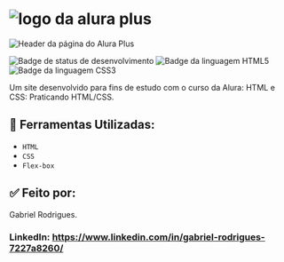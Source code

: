 # <img alt="logo da alura plus" src= "https://github.com/eprahoje/alura-plus/assets/143037296/45c2161d-6eb5-4e37-9992-99d05320c651">

![Header da página do Alura Plus](https://github.com/eprahoje/alura-plus/assets/143037296/f29e7f66-2733-47fa-8ff4-d53070db728a)


<p>
  <img loading="lazy" alt="Badge de status de desenvolvimento" src="https://img.shields.io/badge/STATUS-COMPLETO-green">
  <img loading="lazy" alt="Badge da linguagem HTML5" src="https://img.shields.io/badge/HTML5-orange">
  <img loading="lazy" alt="Badge da linguagem CSS3" src="https://img.shields.io/badge/CSS3-blue"> 
</p>

Um site desenvolvido para fins de estudo com o curso da Alura: HTML e CSS: Praticando HTML/CSS.

## 🧰 Ferramentas Utilizadas:
* `HTML`
* `CSS`
* `Flex-box`

## ✅ Feito por: 
Gabriel Rodrigues.

### LinkedIn: https://www.linkedin.com/in/gabriel-rodrigues-7227a8260/





